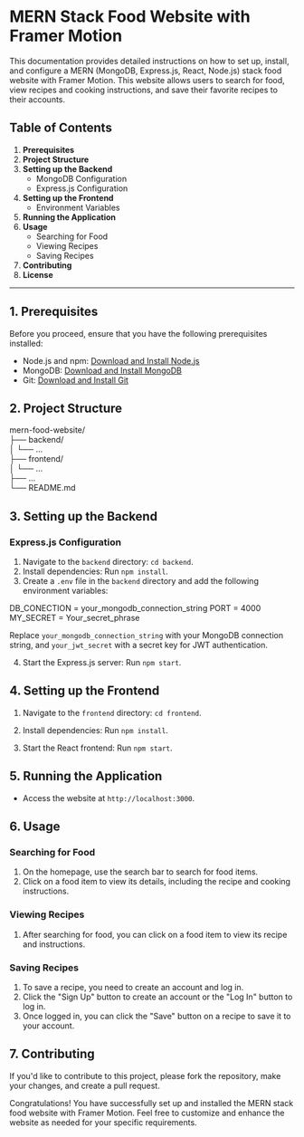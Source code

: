 # MERN Stack Food Website with Framer Motion

This documentation provides detailed instructions on how to set up, install, and configure a MERN (MongoDB, Express.js, React, Node.js) stack food website with Framer Motion. This website allows users to search for food, view recipes and cooking instructions, and save their favorite recipes to their accounts.

## Table of Contents
1. **Prerequisites**
2. **Project Structure**
3. **Setting up the Backend**
    - MongoDB Configuration
    - Express.js Configuration
4. **Setting up the Frontend**
    - Environment Variables
5. **Running the Application**
6. **Usage**
    - Searching for Food
    - Viewing Recipes
    - Saving Recipes
7. **Contributing**
8. **License**

---

## 1. Prerequisites
Before you proceed, ensure that you have the following prerequisites installed:

- Node.js and npm: [Download and Install Node.js](https://nodejs.org/)
- MongoDB: [Download and Install MongoDB](https://www.mongodb.com/try/download/community)
- Git: [Download and Install Git](https://git-scm.com/downloads)

## 2. Project Structure
mern-food-website/  
├── backend/  
│   └── ...  
├── frontend/  
│   └── ...  
├── ...  
└── README.md  



## 3. Setting up the Backend


### Express.js Configuration
1. Navigate to the `backend` directory: `cd backend`.
2. Install dependencies: Run `npm install`.
3. Create a `.env` file in the `backend` directory and add the following environment variables:

DB_CONECTION = your_mongodb_connection_string
PORT = 4000
MY_SECRET = Your_secret_phrase

Replace `your_mongodb_connection_string` with your MongoDB connection string, and `your_jwt_secret` with a secret key for JWT authentication.

4. Start the Express.js server: Run `npm start`.

## 4. Setting up the Frontend

1. Navigate to the `frontend` directory: `cd frontend`.
2. Install dependencies: Run `npm install`.


4. Start the React frontend: Run `npm start`.

## 5. Running the Application
- Access the website at `http://localhost:3000`.

## 6. Usage

### Searching for Food
1. On the homepage, use the search bar to search for food items.
2. Click on a food item to view its details, including the recipe and cooking instructions.

### Viewing Recipes
1. After searching for food, you can click on a food item to view its recipe and instructions.

### Saving Recipes
1. To save a recipe, you need to create an account and log in.
2. Click the "Sign Up" button to create an account or the "Log In" button to log in.
3. Once logged in, you can click the "Save" button on a recipe to save it to your account.

## 7. Contributing
If you'd like to contribute to this project, please fork the repository, make your changes, and create a pull request.


Congratulations! You have successfully set up and installed the MERN stack food website with Framer Motion. Feel free to customize and enhance the website as needed for your specific requirements.
